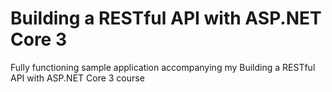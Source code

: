 # Building a RESTful API with ASP.NET Core 3
Fully functioning sample application accompanying my Building a RESTful API with ASP.NET Core 3 course
